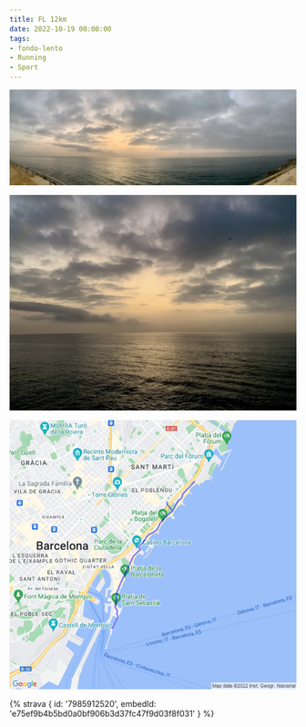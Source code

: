 ```yaml
---
title: FL 12km
date: 2022-10-19 00:00:00
tags:
- fondo-lento
- Running
- Sport
---
```


![](images/IMG_0527.jpg)

![](images/IMG_0526.jpg)

![](images/20221018-activity-map-1.png)

{% strava { id: '7985912520', embedId: 'e75ef9b4b5bd0a0bf906b3d37fc47f9d03f8f031' } %}
